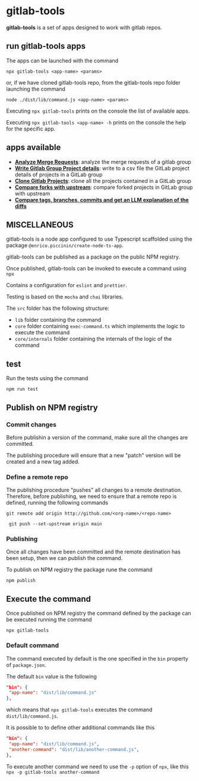 # gitlab-tools

**gitlab-tools** is a set of apps designed to work with gitlab repos.

## run gitlab-tools apps

The apps can be launched with the command

`npx gitlab-tools <app-name> <params>`

or, if we have cloned gitlab-tools repo, from the gitlab-tools repo folder launching the command

`node ./dist/lib/command.js <app-name> <params>`

Executing `npx gitlab-tools` prints on the console the list of available apps.

Executing `npx gitlab-tools <app-name> -h` prints on the console the help for the specific app.

## apps available
- [**Analyze Merge Requests**](./src/apps/analyze-merge-requests/README.md): analyze the merge requests of a gitlab group
- [**Write Gitlab Group Project details**](./src/apps/write-group-projects/README.md): write to a csv file the GitLab project details of projects in a GitLab group
- [**Clone Gitlab Projects**](./src/apps/clone-group-repos/README.md): clone all the projects contained in a GitLab group
- [**Compare forks with upstream**](./src/apps/compare-forks-with-upstream/README.md): compare forked projects in GitLab group with upstream
- [**Compare tags, branches, commits and get an LLM explanation of the diffs**](./src/apps/compare-tags-branches-commits-llm-explanation/README.md)



## MISCELLANEOUS

gitlab-tools is a node app configured to use Typescript scaffolded using the package `@enrico.piccinin/create-node-ts-app`.

gitlab-tools can be published as a package on the public NPM registry.

Once published, gitlab-tools can be invoked to execute a command using `npx`

Contains a configuration for `eslint` and `prettier`.

Testing is based on the `mocha` and `chai` libraries.

The `src` folder has the following structure:

-   `lib` folder containing the command
-   `core` folder containing `exec-command.ts` which implements the logic to execute the command
-   `core/internals` folder containing the internals of the logic of the command

## test

Run the tests using the command

`npm run test`

## Publish on NPM registry

### Commit changes

Before publishin a version of the command, make sure all the changes are committed.

The publishing procedure will ensure that a new "patch" version will be created and a new tag added.

### Define a remote repo

The publishing procedure "pushes" all changes to a remote destination. Therefore, before publishing, we need to ensure that a remote repo is defined, running the following commands

`git remote add origin http://github.com/<org-name>/<repo-name>`

` git push --set-upstream origin main`

### Publishing

Once all changes have been committed and the remote destination has been setup, then we can publish the command.

To publish on NPM registry the package rune the command

`npm publish`

## Execute the command

Once published on NPM registry the command defined by the package can be executed running the command

`npx gitlab-tools`

### Default command

The command executed by default is the one specified in the `bin` property of `package.json`.

The default `bin` value is the following

```json
"bin": {
 "app-name": "dist/lib/command.js"
},
```

which means that `npx gitlab-tools` executes the command `dist/lib/command.js`.

It is possible to to define other additional commands like this

```json
"bin": {
 "app-name": "dist/lib/command.js",
 "another-command": "dist/lib/another-command.js",
},
```

To execute another command we need to use the `-p` option of `npx`, like this
`npx -p gitlab-tools another-command`
